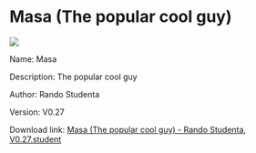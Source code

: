 # Masa (The popular cool guy)

<img src = "https://raw.githubusercontent.com/Arbiter1223/Koukou-Gurashi-Custom-Students/master/Students/Files/Masa%20(The%20popular%20cool%20guy).png">

Name: Masa

Description: The popular cool guy

Author: Rando Studenta

Version: V0.27

Download link: <a href="https://raw.githubusercontent.com/Arbiter1223/Koukou-Gurashi-Custom-Students/master/Students/Files/Masa%20(The%20popular%20cool%20guy)%20-%20Rando%20Studenta%2C%20V0.27.student">Masa (The popular cool guy) - Rando Studenta, V0.27.student</a>
